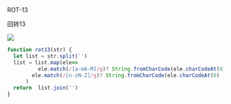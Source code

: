 ROT-13

回转13 

![](https://upload.wikimedia.org/wikipedia/commons/3/33/ROT13_table_with_example.svg)

```javascript
function rot13(str) {
  let list = str.split('')
  list = list.map(ele=> 
          ele.match(/[a-mA-M]/g)? String.fromCharCode(ele.charCodeAt(0) + 13):
        ele.match(/[n-zN-Z]/g)? String.fromCharCode(ele.charCodeAt(0) - 13): ele  
      )
  return  list.join('') 
}
```

